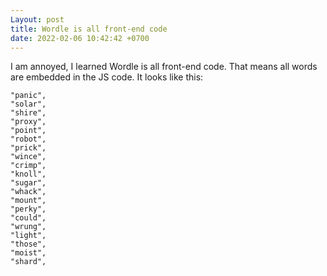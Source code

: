 ```yaml
---
Layout: post
title: Wordle is all front-end code
date: 2022-02-06 10:42:42 +0700
---
```

I am annoyed, I learned Wordle is all front-end code. That means all words are embedded in the JS code. It looks like this:
```
"panic",
"solar",
"shire",
"proxy",
"point",
"robot",
"prick",
"wince",
"crimp",
"knoll",
"sugar",
"whack",
"mount",
"perky",
"could",
"wrung",
"light",
"those",
"moist",
"shard",
```
